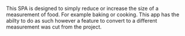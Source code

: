 This SPA is designed to simply reduce or increase the size of a measurement of food. For example baking or cooking.
This app has the abilty to do as such however a feature to convert to a different measurement was cut from the project.
